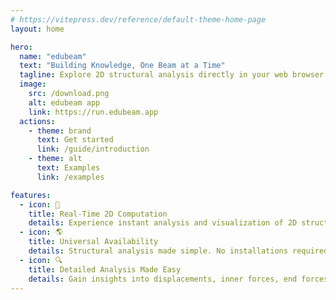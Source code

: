 ```yaml
---
# https://vitepress.dev/reference/default-theme-home-page
layout: home

hero:
  name: "edubeam"
  text: "Building Knowledge, One Beam at a Time"
  tagline: Explore 2D structural analysis directly in your web browser – tailored for students and educators alike.
  image:
    src: /download.png
    alt: edubeam app
    link: https://run.edubeam.app
  actions:
    - theme: brand
      text: Get started
      link: /guide/introduction
    - theme: alt
      text: Examples
      link: /examples

features:
  - icon: 🚀
    title: Real-Time 2D Computation
    details: Experience instant analysis and visualization of 2D structures, adapting dynamically to parameter changes for an interactive learning and design journey.
  - icon: 🌎
    title: Universal Availability
    details: Structural analysis made simple. No installations required — access edubeam instantly from any device with internet, at anytime.
  - icon: 🔍
    title: Detailed Analysis Made Easy
    details: Gain insights into displacements, inner forces, end forces, stiffness matrices, and other critical data with edubeam.
---
```

